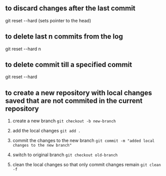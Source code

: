 ## to discard changes after the last commit 
git reset --hard
(sets pointer to the head)

## to delete last n commits from the log
git reset --hard n

## to delete commit till a specified commit 
git reset --hard <commit-hash>

## to create a new repository with local changes saved that are not commited in the current repository 
1. create a new branch
`git checkout -b new-branch`

2. add the local changes
`git add .`

3. commit the changes to the new branch
`git commit -m "added local changes to the new branch"`

4. switch to original branch
`git checkout old-branch`

5. clean the local changes so that only commit changes remain
`git clean -f`

